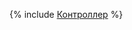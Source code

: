 {% include [Контроллер](../../../../_includes/user-guide/data-processing/chyt/cliques/controller.md) %}